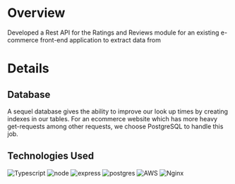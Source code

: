 # Overview

Developed a Rest API for the Ratings and Reviews module for an existing e-commerce front-end application to extract data from

# Details
## Database

A sequel database gives the ability to improve our look up times by creating indexes in our tables. For an ecommerce website which has more heavy get-requests among other requests, we choose PostgreSQL to handle this job.


## Technologies Used

![Typescript](https://img.shields.io/badge/TypeScript-007ACC?style=for-the-badge&logo=typescript&logoColor=white) ![node](https://img.shields.io/badge/Node.js-43853D?style=for-the-badge&logo=node.js&logoColor=white) ![express](https://img.shields.io/badge/Express.js-000000?style=for-the-badge&logo=express&logoColor=white) ![postgres](https://img.shields.io/badge/PostgreSQL-316192?style=for-the-badge&logo=postgresql&logoColor=white) ![AWS](https://img.shields.io/badge/AWS-%23FF9900.svg?style=for-the-badge&logo=amazon-aws&logoColor=white) ![Nginx](https://img.shields.io/badge/nginx-%23009639.svg?style=for-the-badge&logo=nginx&logoColor=white)
